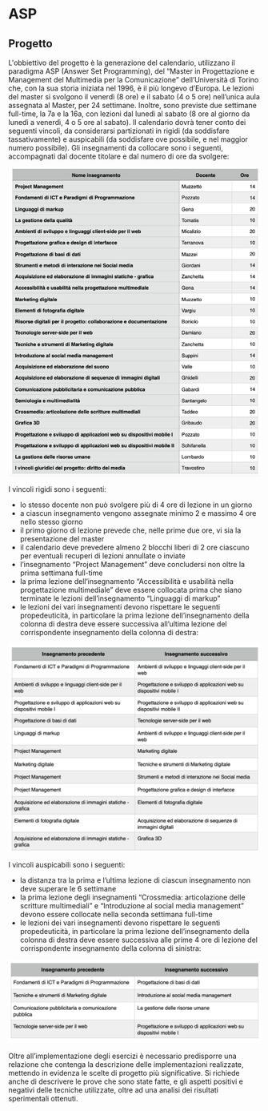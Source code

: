 # ASP

## Progetto
L'obbiettivo del progetto è la generazione del calendario, utilizzano il paradigma ASP (Answer Set Programming), del “Master in Progettazione e Management del Multimedia per la Comunicazione” dell’Università di Torino che, con la sua storia iniziata nel 1996, è il più  longevo d’Europa. Le lezioni del master si svolgono il venerdì (8 ore) e il sabato (4 o 5 ore) nell’unica aula assegnata al Master, per 24 settimane. Inoltre, sono previste due settimane full-time, la 7a e la 16a, con lezioni dal lunedì al sabato (8 ore al giorno da lunedì a venerdì, 4 o 5 ore al sabato).
Il calendario dovrà tener conto dei seguenti vincoli, da considerarsi partizionati in rigidi (da soddisfare tassativamente) e auspicabili (da soddisfare ove possibile, e nel maggior numero possibile). Gli
insegnamenti da collocare sono i seguenti, accompagnati dal docente titolare e dal numero di ore da svolgere:


<p align="center">
  <img src="img/insegnamenti.png"/>
</p>

I vincoli rigidi sono i seguenti:
- lo stesso docente non può svolgere più di 4 ore di lezione in un giorno
-  a ciascun insegnamento vengono assegnate minimo 2 e massimo 4 ore nello stesso giorno
-  il primo giorno di lezione prevede che, nelle prime due ore, vi sia la presentazione del master
-  il calendario deve prevedere almeno 2 blocchi liberi di 2 ore ciascuno per eventuali recuperi di lezioni annullate o inviate
- l’insegnamento “Project Management” deve concludersi non oltre la prima settimana full-time
- la prima lezione dell’insegnamento “Accessibilità e usabilità nella progettazione multimediale” deve essere collocata prima che siano terminate le lezioni dell’insegnamento “Linguaggi di markup”
- le lezioni dei vari insegnamenti devono rispettare le seguenti propedeuticità, in particolare la prima lezione dell’insegnamento della colonna di destra deve essere successiva all’ultima lezione del corrispondente insegnamento della colonna di destra:

<p align="center">
  <img src="img/propedeuticita.png"/>
</p>

I vincoli auspicabili sono i seguenti:
- la distanza tra la prima e l’ultima lezione di ciascun insegnamento non deve superare le 6 settimane
- la prima lezione degli insegnamenti “Crossmedia: articolazione delle scritture multimediali” e “Introduzione al social media management” devono essere collocate nella seconda settimana full-time
- le lezioni dei vari insegnamenti devono rispettare le seguenti propedeuticità, in particolare la prima lezione dell’insegnamento della colonna di destra deve essere successiva alle prime 4 ore di lezione del corrispondente insegnamento della colonna di sinistra:

<p align="center">
  <img src="img/propedeuticita_specifica.png"/>
</p>

Oltre all’implementazione degli esercizi è necessario predisporre una relazione che contenga la descrizione delle implementazioni realizzate, mettendo in evidenza le scelte di progetto più significative. Si richiede anche di descrivere le prove che sono state fatte, e gli aspetti positivi e negativi delle tecniche utilizzate, oltre ad una analisi dei risultati sperimentali ottenuti.
